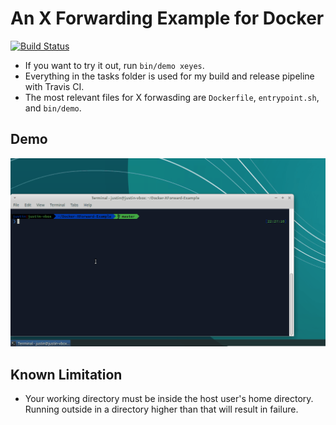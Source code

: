 # An X Forwarding Example for Docker

[![Build Status](https://travis-ci.org/justin-vanwinkle/Docker-XForward-Example.svg?branch=master)](https://travis-ci.org/justin-vanwinkle/Docker-XForward-Example)

* If you want to try it out, run `bin/demo xeyes`.
* Everything in the tasks folder is used for my build and release pipeline with Travis CI.
* The most relevant files for X forwasding are `Dockerfile`, `entrypoint.sh`, and `bin/demo`.

## Demo

![XEyes Demo](./xeyes-demo.gif)

## Known Limitation

* Your working directory must be inside the host user's home directory.  Running outside in a directory higher than that will result in failure.
